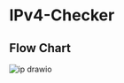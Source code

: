 # IPv4-Checker

## Flow Chart

![ip drawio](https://github.com/user-attachments/assets/c1eef5b9-85ac-4f7a-b46b-a72d3839c6e3)
